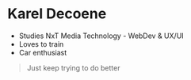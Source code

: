 # Karel Decoene

- Studies NxT Media Technology - WebDev & UX/UI
- Loves to train
- Car enthusiast

> Just keep trying to do better
